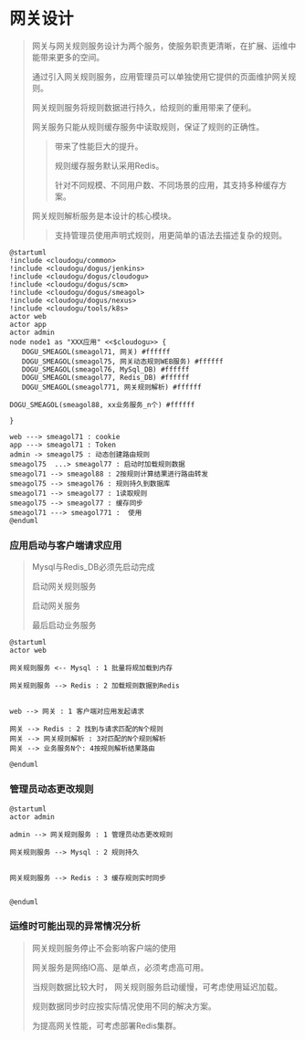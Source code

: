 # 网关设计

>
> 网关与网关规则服务设计为两个服务，使服务职责更清晰，在扩展、运维中能带来更多的空间。
>
> 通过引入网关规则服务，应用管理员可以单独使用它提供的页面维护网关规则。
>
> 网关规则服务将规则数据进行持久，给规则的重用带来了便利。
>
> 网关服务只能从规则缓存服务中读取规则，保证了规则的正确性。
>
>> 带来了性能巨大的提升。
>> 
>> 规则缓存服务默认采用Redis。
>> 
>> 针对不同规模、不同用户数、不同场景的应用，其支持多种缓存方案。
>> 
>  网关规则解析服务是本设计的核心模块。
>> 
>> 支持管理员使用声明式规则，用更简单的语法去描述复杂的规则。
 ``` plantuml 
@startuml
!include <cloudogu/common>
!include <cloudogu/dogus/jenkins>
!include <cloudogu/dogus/cloudogu>
!include <cloudogu/dogus/scm>
!include <cloudogu/dogus/smeagol>
!include <cloudogu/dogus/nexus>
!include <cloudogu/tools/k8s>
actor web
actor app
actor admin
node node1 as "XXX应用" <<$cloudogu>> {
	DOGU_SMEAGOL(smeagol71, 网关) #ffffff
    DOGU_SMEAGOL(smeagol75, 网关动态规则WEB服务) #ffffff
    DOGU_SMEAGOL(smeagol76, MySql_DB) #ffffff
    DOGU_SMEAGOL(smeagol77, Redis_DB) #ffffff
    DOGU_SMEAGOL(smeagol771, 网关规则解析) #ffffff
    
 DOGU_SMEAGOL(smeagol88, xx业务服务_n个) #ffffff
    
}

web ---> smeagol71 : cookie
app ---> smeagol71 : Token
admin -> smeagol75 : 动态创建路由规则
smeagol75  ...> smeagol77 : 启动时加载规则数据
smeagol71 --> smeagol88 : 2按规则计算结果进行路由转发
smeagol75 --> smeagol76 : 规则持久到数据库
smeagol71 --> smeagol77 : 1读取规则
smeagol75 --> smeagol77 : 缓存同步 
smeagol71 ---> smeagol771 :  使用
@enduml
```
### 应用启动与客户端请求应用
>
> Mysql与Redis_DB必须先启动完成
>
> 启动网关规则服务
>
> 启动网关服务
>
> 最后启动业务服务
>
``` plantuml 
@startuml
actor web

网关规则服务 <-- Mysql : 1 批量将规加载到内存

网关规则服务 --> Redis : 2 加载规则数据到Redis


web --> 网关 : 1 客户端对应用发起请求

网关 --> Redis : 2 找到与请求匹配的N个规则
网关 --> 网关规则解析 : 3对匹配的N个规则解析 
网关 --> 业务服务N个: 4按规则解析结果路由

@enduml
```

### 管理员动态更改规则

``` plantuml 
@startuml
actor admin

admin --> 网关规则服务 : 1 管理员动态更改规则

网关规则服务 --> Mysql : 2 规则持久


网关规则服务 --> Redis : 3 缓存规则实时同步


@enduml
```

### 运维时可能出现的异常情况分析
>
>  网关规则服务停止不会影响客户端的使用
>
> 网关服务是网络IO高、是单点，必须考虑高可用。
>
> 当规则数据比较大时， 网关规则服务启动缓慢，可考虑使用延迟加载。
>
> 规则数据同步时应按实际情况使用不同的解决方案。
>
>为提高网关性能，可考虑部署Redis集群。

